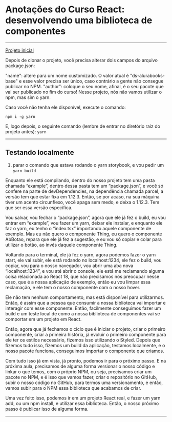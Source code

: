 # Anotações do Curso React: desenvolvendo uma biblioteca de componentes

---

[Projeto inicial](https://github.com/viniciosneves/ds-alurabooks-base)

Depois de clonar o projeto, você precisa alterar dois campos do arquivo package.json:

"name": altere para um nome customizado. O valor atual é "ds-alurabooks-base" e esse valor precisa ser único, caso contrário a gente não consegue publicar no NPM.
"author": coloque o seu nome, afinal, é o seu pacote que vai ser publicado no fim do curso!
Nesse projeto, nós não vamos utilizar o npm, mas sim o yarn.

Caso você não tenha ele disponível, execute o comando:

```npm i -g yarn```

E, logo depois, o seguinte comando (lembre de entrar no diretório raiz do projeto antes): ```yarn```

---

## Testando localmente
1. parar o comando que estava rodando o yarn storybook, e vou pedir um ```yarn build```

Enquanto ele está compilando, dentro do nosso projeto tem uma pasta chamada “example”, dentro dessa pasta tem um “package.json”, e você só confere na parte de devDependencies, na dependência chamada parcel, a versão tem que estar fixa em 1.12.3. Então, se por acaso, na sua máquina tiver um acento circunflexo, você apaga sem medo, e deixa o 1.12.3. Tem que ser essa versão específica.

Vou salvar, vou fechar o “package.json”, agora que ele já fez o build, eu vou entrar em “example”, vou fazer um yarn, deixar ele instalar, e enquanto ele faz o yarn, eu tenho o “index.tsx” importando aquele componente de exemplo. Mas eu não quero o componente Thing, eu quero o componente AbBotao, repara que ele já fez a sugestão, e eu vou só copiar e colar para utilizar o botão, ao invés daquele componente Thing.

 Voltando para o terminal, ele já fez o yarn, agora podemos fazer o yarn start, ele vai subir, ele está rodando no localhost:1234, ele fez o build, vou copiar, vou para o nosso navegador, vou abrir uma aba nova “localhost:1234”, e vou até abrir o console, ele está me reclamando alguma coisa relacionada ao React 18, que não precisamos nos preocupar nesse caso, que é a nossa aplicação de exemplo, então eu vou limpar essa reclamação, e ele tem o nosso componente com o nosso hover.

Ele não tem nenhum comportamento, mas está disponível para utilizarmos. Então, é assim que a pessoa que consumir a nossa biblioteca vai importar e interagir com esse componente. Então, facilmente conseguimos fazer um build e um teste local de como a nossa biblioteca de componentes vai se comportar em um projeto em React.

Então, agora que já fechamos o ciclo que é iniciar o projeto, criar o primeiro componente, criar a primeira história, já evoluir o primeiro componente para ele ter os estilos necessário, fizemos isso utilizando o Styled. Depois que fizemos tudo isso, fizemos um build da aplicação, testamos localmente, e o nosso pacote funciona, conseguimos importar o componente que criamos.

Com tudo isso já em vista, já pronto, podemos ir para o próximo passo. E na próxima aula, precisamos de alguma forma versionar o nosso código e linkar o que temos, com o próprio NPM, ou seja, precisamos criar um pacote no NPM, e é isso que vamos fazer, criar o repositório no GitHub, subir o nosso código no GitHub, para termos uma versionamento, e então, vamos subir para o NPM essa biblioteca que acabamos de criar.

Uma vez feito isso, podemos ir em um projeto React real, e fazer um yarn add, ou um npm install, e utilizar essa biblioteca. Então, o nosso próximo passo é publicar isso de alguma forma.

---

